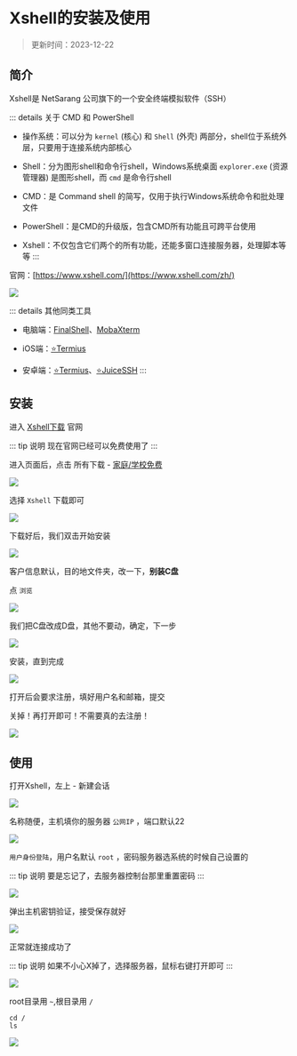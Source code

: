 
# Xshell的安装及使用

> 更新时间：2023-12-22



## 简介

Xshell是 NetSarang 公司旗下的一个安全终端模拟软件（SSH）

::: details 关于 CMD 和 PowerShell
* 操作系统：可以分为 `kernel` (核心) 和 `Shell` (外壳) 两部分，shell位于系统外层，只要用于连接系统内部核心

* Shell：分为图形shell和命令行shell，Windows系统桌面 `explorer.exe` (资源管理器) 是图形shell，而 `cmd` 是命令行shell

* CMD：是 Command shell 的简写，仅用于执行Windows系统命令和批处理文件

* PowerShell：是CMD的升级版，包含CMD所有功能且可跨平台使用

* Xshell：不仅包含它们两个的所有功能，还能多窗口连接服务器，处理脚本等等
:::

官网：[https://www.xshell.com/](https://www.xshell.com/zh/)

![](/Xshell/Xshell-01.png)


::: details 其他同类工具
* 电脑端：[FinalShell](http://www.hostbuf.com/)、[MobaXterm](https://mobaxterm.mobatek.net/)

* iOS端：[⭐Termius](./Termius.md)

* 安卓端：[⭐Termius](./Termius.md)、[⭐JuiceSSH](./JuiceSSH.md)
:::


## 安装


进入 [Xshell下载](https://www.xshell.com/zh/all-downloads/) 官网

::: tip 说明
现在官网已经可以免费使用了
:::

进入页面后，点击 所有下载 - [家庭/学校免费](https://www.xshell.com/zh/free-for-home-school/)


![](/Xshell/Xshell-02.png)


选择 `Xshell` 下载即可

![](/Xshell/Xshell-03.png)


下载好后，我们双击开始安装

![](/Xshell/Xshell-04.png)



客户信息默认，目的地文件夹，改一下，**别装C盘**

点 `浏览`

![](/Xshell/Xshell-05.png)



我们把C盘改成D盘，其他不要动，确定，下一步

![](/Xshell/Xshell-06.png)



安装，直到完成

![](/Xshell/Xshell-07.png)


打开后会要求注册，填好用户名和邮箱，提交

关掉！再打开即可！不需要真的去注册！

![](/Xshell/Xshell-08.png)





## 使用



打开Xshell，左上 - 新建会话

![](/Xshell/Xshell-09.png)



名称随便，主机填你的服务器 `公网IP` ，端口默认22

![](/Xshell/Xshell-10.png)



`用户身份登陆`，用户名默认 `root` ，密码服务器选系统的时候自己设置的

::: tip 说明
要是忘记了，去服务器控制台那里重置密码
:::

![](/Xshell/Xshell-11.png)



弹出主机密钥验证，接受保存就好

![](/Xshell/Xshell-12.png)



正常就连接成功了

::: tip 说明
如果不小心X掉了，选择服务器，鼠标右键打开即可
:::

![](/Xshell/Xshell-13.png)



root目录用 `~`,根目录用 `/`

```
cd /
ls
```

![](/Xshell/Xshell-14.png)


